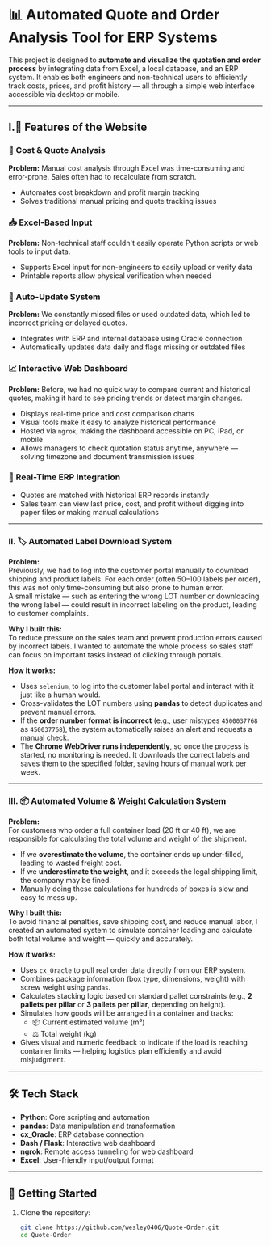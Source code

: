# 📊 Automated Quote and Order Analysis Tool for ERP Systems

This project is designed to **automate and visualize the quotation and order process** by integrating data from Excel, a local database, and an ERP system. It enables both engineers and non-technical users to efficiently track costs, prices, and profit history — all through a simple web interface accessible via desktop or mobile.

---

##  I.🔧 Features of the Website

### 🧠 Cost & Quote Analysis
**Problem:** Manual cost analysis through Excel was time-consuming and error-prone. Sales often had to recalculate from scratch.
- Automates cost breakdown and profit margin tracking
- Solves traditional manual pricing and quote tracking issues

### 📥 Excel-Based Input
**Problem:** Non-technical staff couldn't easily operate Python scripts or web tools to input data.
- Supports Excel input for non-engineers to easily upload or verify data
- Printable reports allow physical verification when needed

### 🔄 Auto-Update System

**Problem:** We constantly missed files or used outdated data, which led to incorrect pricing or delayed quotes.
- Integrates with ERP and internal database using Oracle connection
- Automatically updates data daily and flags missing or outdated files

### 📈 Interactive Web Dashboard
**Problem:** Before, we had no quick way to compare current and historical quotes, making it hard to see pricing trends or detect margin changes.
- Displays real-time price and cost comparison charts
- Visual tools make it easy to analyze historical performance
- Hosted via `ngrok`, making the dashboard accessible on PC, iPad, or mobile
- Allows managers to check quotation status anytime, anywhere — solving timezone and document transmission issues

### 💼 Real-Time ERP Integration
- Quotes are matched with historical ERP records instantly
- Sales team can view last price, cost, and profit without digging into paper files or making manual calculations

---

### II. 🏷️ Automated Label Download System

**Problem:**  
Previously, we had to log into the customer portal manually to download shipping and product labels. For each order (often 50–100 labels per order), this was not only time-consuming but also prone to human error.  
A small mistake — such as entering the wrong LOT number or downloading the wrong label — could result in incorrect labeling on the product, leading to customer complaints.

**Why I built this:**  
To reduce pressure on the sales team and prevent production errors caused by incorrect labels. I wanted to automate the whole process so sales staff can focus on important tasks instead of clicking through portals.

**How it works:**  
- Uses `selenium`, to log into the customer label portal and interact with it just like a human would.
- Cross-validates the LOT numbers using **pandas** to detect duplicates and prevent manual errors.
- If the **order number format is incorrect** (e.g., user mistypes `4500037768` as `450037768`), the system automatically raises an alert and requests a manual check.
- The **Chrome WebDriver runs independently**, so once the process is started, no monitoring is needed. It downloads the correct labels and saves them to the specified folder, saving hours of manual work per week.

---
### III. 📦 Automated Volume & Weight Calculation System

**Problem:**  
For customers who order a full container load (20 ft or 40 ft), we are responsible for calculating the total volume and weight of the shipment.  
- If we **overestimate the volume**, the container ends up under-filled, leading to wasted freight cost.  
- If we **underestimate the weight**, and it exceeds the legal shipping limit, the company may be fined.  
- Manually doing these calculations for hundreds of boxes is slow and easy to mess up.

**Why I built this:**  
To avoid financial penalties, save shipping cost, and reduce manual labor, I created an automated system to simulate container loading and calculate both total volume and weight — quickly and accurately.

**How it works:**  
- Uses `cx_Oracle` to pull real order data directly from our ERP system.
- Combines package information (box type, dimensions, weight) with screw weight using `pandas`.
- Calculates stacking logic based on standard pallet constraints (e.g., **2 pallets per pillar** or **3 pallets per pillar**, depending on height).
- Simulates how goods will be arranged in a container and tracks:
  - 📦 Current estimated volume (m³)  
  - ⚖️ Total weight (kg)  
- Gives visual and numeric feedback to indicate if the load is reaching container limits — helping logistics plan efficiently and avoid misjudgment.


 


--- 
## 🛠️ Tech Stack

- **Python**: Core scripting and automation
- **pandas**: Data manipulation and transformation
- **cx_Oracle**: ERP database connection
- **Dash / Flask**: Interactive web dashboard
- **ngrok**: Remote access tunneling for web dashboard
- **Excel**: User-friendly input/output format

---

## 🚀 Getting Started

1. Clone the repository:
   ```bash
   git clone https://github.com/wesley0406/Quote-Order.git
   cd Quote-Order
